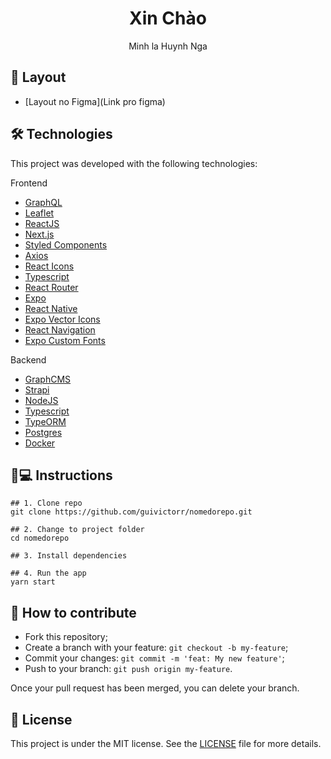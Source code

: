 <h1 align='center'>Xin Chào</h1>
<p align='center'>Minh la Huynh Nga</p>

## 💄 Layout
- [Layout no Figma](Link pro figma)

## 🛠 Technologies

This project was developed with the following technologies:

Frontend
- [GraphQL](https://graphql.org/)
- [Leaflet](https://leafletjs.com/)
- [ReactJS](https://pt-br.reactjs.org)
- [Next.js](https://nextjs.org)
- [Styled Components](styled-components.com/)
- [Axios](https://github.com/axios/axios)
- [React Icons](https://react-icons.github.io/react-icons/)
- [Typescript](typescriptlang.org/)
- [React Router](https://reactrouter.com/)
- [Expo](https://expo.io/)
- [React Native](https://reactnative.dev/)
- [Expo Vector Icons](https://docs.expo.io/guides/icons/)
- [React Navigation](https://reactnavigation.org/)
- [Expo Custom Fonts](https://docs.expo.io/guides/using-custom-fonts/)

Backend
- [GraphCMS](https://graphcms.com/)
- [Strapi](https://strapi.io/)
- [NodeJS](https://nodejs.org/)
- [Typescript](https://typescriptlang.org/)
- [TypeORM](https://typeorm.io#/)
- [Postgres](https://www.postgresql.org)
- [Docker](https://www.docker.com)

## 📱💻 Instructions

```
## 1. Clone repo
git clone https://github.com/guivictorr/nomedorepo.git

## 2. Change to project folder
cd nomedorepo

## 3. Install dependencies

## 4. Run the app
yarn start
```

## 🤔 How to contribute

- Fork this repository;
- Create a branch with your feature: `git checkout -b my-feature`;
- Commit your changes: `git commit -m 'feat: My new feature'`;
- Push to your branch: `git push origin my-feature`.

Once your pull request has been merged, you can delete your branch.

## 📝 License

This project is under the MIT license. See the [LICENSE](https://github.com/guivictorr/CURRENT_REPOSITORY/blob/master/LICENSE) file for more details.
 
